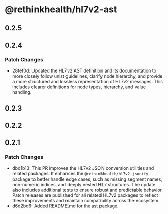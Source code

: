 # @rethinkhealth/hl7v2-ast

## 0.2.5

## 0.2.4

### Patch Changes

- 28fef0d: Updated the HL7v2 AST definition and its documentation to more closely follow unist guidelines, clarify node hierarchy, and provide a more structured and lossless representation of HL7v2 messages. This includes clearer definitions for node types, hierarchy, and value handling.

## 0.2.3

## 0.2.2

## 0.2.1

### Patch Changes

- dbd1b13: This PR improves the HL7v2 JSON conversion utilities and related packages. It enhances the `@rethinkhealth/hl7v2-jsonify` package to better handle edge cases, such as missing segment names, non-numeric indices, and deeply nested HL7 structures. The update also includes additional tests to ensure robust and predictable behavior. Patch releases are published for all related HL7v2 packages to reflect these improvements and maintain compatibility across the ecosystem.
- d6d2bd6: Added README.md for the ast package.
